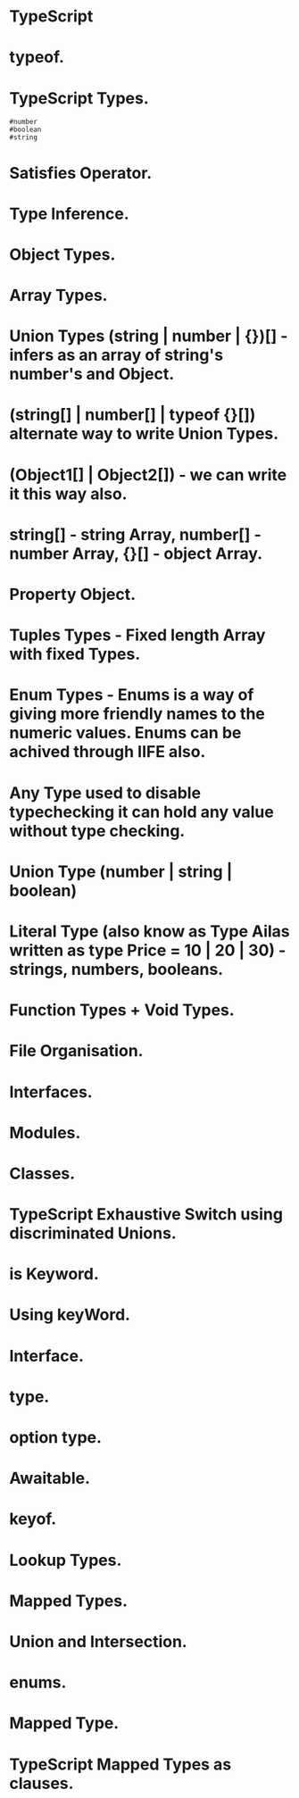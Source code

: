 # TypeScript
# typeof.
# TypeScript Types.
    #number
    #boolean
    #string
# Satisfies Operator.
# Type Inference.
# Object Types.
# Array Types.
# Union Types (string | number | {})[] - infers as an array of string's number's and Object. 
# (string[] | number[] |  typeof {}[]) alternate way to write Union Types.
# (Object1[] | Object2[]) - we can write it this way also.
# string[] - string Array, number[] - number Array, {}[] - object Array.
# Property Object.
# Tuples Types - Fixed length Array with fixed Types.
# Enum Types - Enums is a way of giving more friendly names to the numeric values. Enums can be achived through IIFE also.
# Any Type used to disable typechecking it can hold any value without type checking.
# Union Type (number | string | boolean)
# Literal Type (also know as Type Ailas written as type Price = 10 | 20 | 30) - strings, numbers, booleans.
# Function Types + Void Types.
# File Organisation.
# Interfaces.
# Modules.
# Classes.
# TypeScript Exhaustive Switch using discriminated Unions.
# is Keyword.
# Using keyWord.
# Interface.
# type.
# option type.
# Awaitable.
# keyof.
# Lookup Types.
# Mapped Types.
# Union and Intersection.
# enums.
# Mapped Type.
# TypeScript Mapped Types as clauses.
# 
